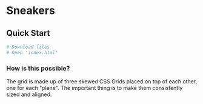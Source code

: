 # Sneakers 


## Quick Start
```bash
# Download files
# Open 'index.html'
```

### How is this possible?
The grid is made up of three skewed CSS Grids placed on top of each other, one for each "plane". The important thing is to make them consistently sized and aligned.



